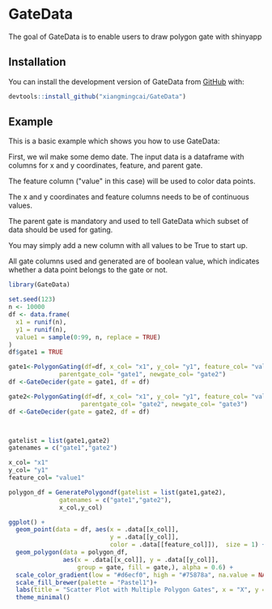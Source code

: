 
# GateData

<!-- badges: start -->
<!-- badges: end -->

The goal of GateData is to enable users to draw polygon gate with shinyapp


## Installation

You can install the development version of GateData from [GitHub](https://github.com/xiangmingcai) with:

``` r
devtools::install_github("xiangmingcai/GateData")
```

## Example

This is a basic example which shows you how to use GateData:

First, we wil make some demo date. The input data is a dataframe with columns for x and y coordinates, feature, and parent gate.

The feature column ("value" in this case) will be used to color data points.

The x and y coordinates and feature columns needs to be of continuous values.

The parent gate is mandatory and used to tell GateData which subset of data should be used for gating.

You may simply add a new column with all values to be True to start up.

All gate columns used and generated are of boolean value, which indicates whether a data point belongs to the gate or not.

``` r
library(GateData)

set.seed(123)
n <- 10000
df <- data.frame(
  x1 = runif(n),
  y1 = runif(n),
  value1 = sample(0:99, n, replace = TRUE)
)
df$gate1 = TRUE

``` 



``` r
gate1<-PolygonGating(df=df, x_col= "x1", y_col= "y1", feature_col= "value1",
              parentgate_col= "gate1", newgate_col= "gate2")
df <-GateDecider(gate = gate1, df = df)

gate2<-PolygonGating(df=df, x_col= "x1", y_col= "y1", feature_col= "value1",
                    parentgate_col= "gate2", newgate_col= "gate3")
df <-GateDecider(gate = gate2, df = df)



gatelist = list(gate1,gate2)
gatenames = c("gate1","gate2")

x_col= "x1"
y_col= "y1"
feature_col= "value1"

polygon_df = GeneratePolygondf(gatelist = list(gate1,gate2),
              gatenames = c("gate1","gate2"),
              x_col,y_col)

ggplot() +
  geom_point(data = df, aes(x = .data[[x_col]], 
                            y = .data[[y_col]],
                            color = .data[[feature_col]]),  size = 1) +
  geom_polygon(data = polygon_df, 
               aes(x = .data[[x_col]], y = .data[[y_col]], 
                   group = gate, fill = gate,), alpha = 0.6) + 
  scale_color_gradient(low = "#d6ecf0", high = "#75878a", na.value = NA) +
  scale_fill_brewer(palette = "Pastel1")+
  labs(title = "Scatter Plot with Multiple Polygon Gates", x = "X", y = "Y") +
  theme_minimal()
```

